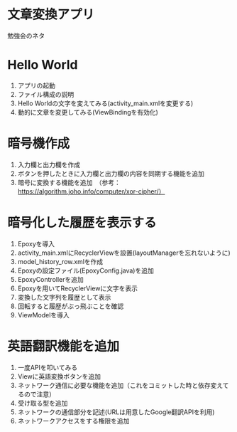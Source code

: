# 文章変換アプリ

勉強会のネタ

# Hello World

1. アプリの起動
2. ファイル構成の説明
3. Hello Worldの文字を変えてみる(activity_main.xmlを変更する)
4. 動的に文章を変更してみる(ViewBindingを有効化)

# 暗号機作成

1. 入力欄と出力欄を作成
2. ボタンを押したときに入力欄と出力欄の内容を同期する機能を追加
3. 暗号に変換する機能を追加　（参考：https://algorithm.joho.info/computer/xor-cipher/）

# 暗号化した履歴を表示する

1. Epoxyを導入
2. activity_main.xmlにRecyclerViewを設置(layoutManagerを忘れないように)
3. model_history_row.xmlを作成
4. Epoxyの設定ファイル(EpoxyConfig.java)を追加
5. EpoxyControllerを追加
6. Epoxyを用いてRecyclerViewに文字を表示
7. 変換した文字列を履歴として表示
8. 回転すると履歴がぶっ飛ぶことを確認
9. ViewModelを導入

# 英語翻訳機能を追加

1. 一度APIを叩いてみる
2. Viewに英語変換ボタンを追加
3. ネットワーク通信に必要な機能を追加（これをコミットした時と依存変えてるので注意）
4. 受け取る型を追加
5. ネットワークの通信部分を記述(URLは用意したGoogle翻訳APIを利用)
6. ネットワークアクセスをする権限を追加